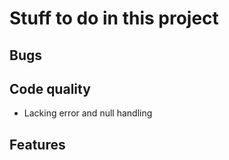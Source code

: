 # Stuff to do in this project

## Bugs

## Code quality
* Lacking error and null handling

## Features
